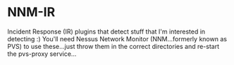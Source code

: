 # NNM-IR
Incident Response (IR) plugins that detect stuff that I'm interested in detecting :) You'll need Nessus Network Monitor (NNM...formerly known as PVS) to use these...just throw them in the correct directories and re-start the pvs-proxy service...
